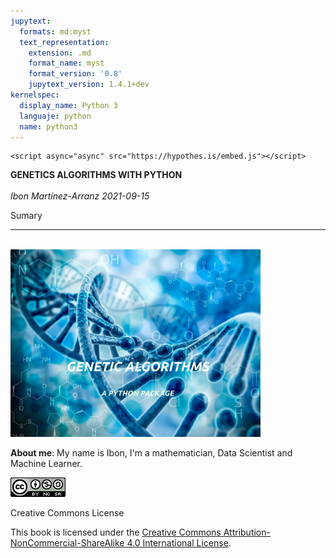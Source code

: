 ```yaml
---
jupytext:
  formats: md:myst
  text_representation:
    extension: .md
    format_name: myst
    format_version: '0.8'
    jupytext_version: 1.4.1+dev
kernelspec:
  display_name: Python 3
  languaje: python
  name: python3
---
```


```{raw} html
<script async="async" src="https://hypothes.is/embed.js"></script>
```



**GENETICS ALGORITHMS WITH PYTHON**        
<br>
_Ibon Martínez-Arranz_
_2021-09-15_
<br>

Sumary
<hr style="width:100%;text-align:left;margin-left:0">
<br>
<img src="figures/cover.png" alt="cover" class="center" width = "400"> 
<br>

**About me**: My name is Ibon, I'm a mathematician, Data Scientist and Machine Learner.

<div class="figure">
<img src="figures/by-nc-sa.png" alt="" />
<p class="caption">Creative Commons License</p>
</div>
<p>This book is licensed under the <a href="http://creativecommons.org/licenses/by-nc-sa/4.0/">Creative Commons Attribution-NonCommercial-ShareAlike 4.0 International License</a>.</p>

<!--

.. code-block:: python
   :caption: this.py
   :name: this-py
   print('prueba')

prueba

$$
e = mc^2
$$ (eqn:best)

This is the best equation {eq}`eqn:best`.

```{math} 
---
label: euler
---
e^{i\pi} + 1 = 0
```

Euler's identity, equation {math:numref}`euler`, was elected one of the most beautiful mathematical formulas.

```{margin} Anotación
Contenido al margen
```

:::{admonition,warning} This *is* also **Markdown**
This text is **standard** _Markdown_
:::

```{admonition} My Markdown list
Here is [Markdown link syntax](https://jupyter.org)
```

```python
---
lineno-start: 1
emphasize-lines: 1, 3
caption: |
    This is my
    multi-line caption. It is *pretty ninfty*.
---
a = 1
print('my 1st line')
print(f'my {a}nd line'}
```



```{code-block} python
---
lineno-start: 1
emphasize-lines: 1, 28, 29, 31
caption: |
    This is my
    multi-line caption. It is *pretty ninfty*.
---
def _get_multifitness(genes, nwt, nko, dwt, dko, obj):
    
    """\
    Parameters
    ----------
    genes : Genes of a chromosome
    nwt : Number of observations of Wild Type
    nko : Number of observations of Knock-out
    dwt : Data of observations of Wild Type
    dko : Data of observations of Knock-out
    obj : Array of arrays of fold-changes of the metabolites in all murine models

    Notes
    -----
    
    El geneSet será ahora de 13 caracteres (los mismos que modelos de ratón) más
    el 0. Cada caracter representa un modelo de ratón y cogerenmos los casos en el 
    dataset de los Knock-Out. Ahora bien, para los genes de los wild type, voy a 
    considerar a todos los que no sean '0'. En el caso de los Knock-Out, el '0' 
    indica que es una muestra que no se clasifica 8no optimiza) ningún otro grupo. 
    Podría ser outliers o simplemente no ser de los grupos considerados.
    
    Me falta ordenar que ocurre si en alguna solución no están representados
    todos los modelos ¿qué valores devuelve? ¿cómo operar con ellos?

    """

    den = dwt.loc[[True if x != '0' else False for x in genes[:nwt]], :].mean()
    list_of_correlations = []
    
    for i, j in zip(list('ABCDEFGHIJKLM'), np.arange(13)):
        num = dko.loc[[True if x == i else False for x in genes[nwt:]], :].mean()
        myfc = np.log2(num / den)
        p, _ = pearsonr(myfc, obj[j])
        list_of_correlations.append(p)
        
    """\
    La función devuelve un único valor que tiene que ser un resumen del 
    comportamiento de todas las muestras.
    
    La salida más directa sería la correlación promedio, esperando en alcanzar un 
    máximo que a su vez maximizaría todas los submodelos.
    
    Otra opción es devolver el mínimo de todas las correlaciones, pero esta
    opción puede obligar al algoritmo a buscar como sólución un único modelo
    y el resto clasificarlo como '0'.
    
    Podríamos pensar también en algún tipo de penalización
    """
    
    
    return None
```

```{code-block} python
:lineno-start: 10
:emphasize-lines: 1, 3
:caption: This is my multi-line caption. It is *pretty ninfty*.

a = 3
print('my 1st line')
print(f'my {a}nd line'}
```

```{image} figures/cover.png
:alt: cover
:class: bg-primary
:width: 200px
:align: center
```

prueba

```{figure} figures/cover.png
---
alt: cover
class: bg-primary
width: 500px
align: center
name: fig_pez
---
Mi titulo de figura.
```

prueba

Mi figura {ref}`fig_pez`. {figure:numref}`fig_pez`.

{numref}`{number} <fig_pez>`.



Ejemplo: {ref}`header_target`. 

Ejemplo: {ref}`mi texto <header_target>`

[mi texto](header_target)

`````{tabs}
````{tab} Figura

```{figure} figures/cover.png
---
alt: cover
class: bg-primary
width: 250px
align: center
name: fig_pez_2
---
Mi titulo de figura.
```
````

````{tab} Tabla

| hola | Adios |
|:-:|-:|
| 2.34 | 1.54 |

````


`````

```{code-cell} ipython3
:tags: ['remove-output']
print('This is a test.')
```

```{code-cell} ipython3
note = 'python'
print(note)
```

```{code-cell} ipython3
:tags: ['remove-input']
note = 'python & pyhton'
print(note)
```

```{code-cell} ipython3
from myst_nb import glue
mi_texto = 'Esto es una prueba'
glue('glue_sample', mi_texto, display = False)
```

Aquí hay un ejemplo: {glue:}`glue_sample`.



```{note}
:class: dropdown
Una prueba de contenido.
```

%Aquí citamos {cite}`Armitage2014` y {cite}`Baker2011`


<b>Begin</b><div style="margin-left:20px;width:600px;">
<b>Create Initial Population</b> - Each individual solution is made up of two fixed length strings, with each bit set to 1 with probability <i>P</i><sub>i</sub>. <br>
<b>Repeat</b>
</div>  
<div style="margin-left:40px;width:580px;">
<b>Test all solutions</b> - Assess the predictive accuracy of the nearest neighbour classifier, using only those samples and variables selected by the solution (corresponding to 1 in each string) using study-wise leave-one-out cross validation. This is their <i>fitness</i>. <br>
<b>Repeat</b>
</div>
<div style="margin-left:60px;width:560px;">
<b>Tournament Solutions</b> - Pick four solutions from the population at random, compare their <i>fitness</i>, save the winning solution and repeat to select a second <i>parent</i>.<br>
<b>Crossover</b> - Taking the two winning solutions, pick at random a crossover point inside them. <br>
<b>Create a <i>Child</i> solution</b> - From these two parents by taking the <i>chromosome</i> from one parent up until the crossover point, and from the second parent after the crossover point until the end of the <i>chromosomes</i>. <br>
<b>Mutation</b> - For each point in the <i>chromosome</i> with probability <i>P</i><sub>m</sub>, pick that point to mutate.
</div>
<div style="margin-left:40px; width:580px;">
<b>Until</b> - The new population is full. 
</div>
<div style="margin-left:20px; width:600px;">
<b>Until</b> - K generation habe been simulated.<br>
</div>
<b>End</b>


{fa}`check,text-success mr-1`   

{fa}`terminal mr+1`  

{fa}`book`  

{fa}`arrow-alt-circle-up`

{term}`AA <AA>` y {term}`ChoE <ChoE>`.

```{admonition}
:class: dropdwon, tip
[Mouse Models of Human Cancer Database (MMHCdb)](http://tumor.informatics.jax.org/mtbwi/index.do)
```

% how to combine bold and code sample in markdown

` `**`INPUT:`**`input`   
` `**`OUTPUT:`**`results;`  
` `**`IF`**` this_is_true`  
`    do this;`  
` `**`ELSE`**` `    
`    select B from input;`   
`    `**`FOR EACH`**` `$a_i$` `**`in`**` B`   
`      do something with ` $a_i$` `    
`      do something with a<sub>i</sub>`  
`      do something with ` a<sub>i</sub>` `


```{code}
 **INPUT:** input  
 **OUTPUT:** results;  
 **IF** this_is_true  
   do_this;  
 **ELSE**  
   select B from input;  
   do something with input;  
   **FOR EACH** $a_i$ **in** B  
     do something with $a_i$  
```


<div class="row">
  <div class="column" style="background-color:#aaa;">
    <h2>Column 1</h2>
    <p>Some text..</p>
  </div>
  <div class="column" style="background-color:#bbb;">
    <h2>Column 2</h2>
    <p>Some text..</p>
  </div>
  <div class="column" style="background-color:#ccc;">
    <h2>Column 3</h2>
    <p>Some text..</p>
  </div>
</div>



<div class="card-deck">
  <div class="card">
    <img src="01_Introduction/figures/favicon.png" class="card-img-top" alt="...">
    <div class="card-body">
      <h5 class="card-title">Card title</h5>
      <p class="card-text">This is a longer card with supporting text below as a natural lead-in to additional content. This content is a little bit longer.</p>
      <p class="card-text"><small class="text-muted">Last updated 3 mins ago</small></p>
    </div>
  </div>
  <div class="card">
    <img src="..." class="card-img-top" alt="...">
    <div class="card-body">
      <h5 class="card-title">Card title</h5>
      <p class="card-text">This card has supporting text below as a natural lead-in to additional content.</p>
      <p class="card-text"><small class="text-muted">Last updated 3 mins ago</small></p>
    </div>
  </div>
  <div class="card">
    <img src="..." class="card-img-top" alt="...">
    <div class="card-body">
      <h5 class="card-title">Card title</h5>
      <p class="card-text">This is a wider card with supporting text below as a natural lead-in to additional content. This card has even longer content than the first to show that equal height action.</p>
      <p class="card-text"><small class="text-muted">Last updated 3 mins ago</small></p>
    </div>
  </div>
</div>


````{admonition} BIBLIOGRAPHY
:class: dropdown, note  
```


```{bibliography} bibliography/bibliography.bib
:notcited:
:style: alpha # plain, unsrt, unsrtalpha
```    
````

-->
